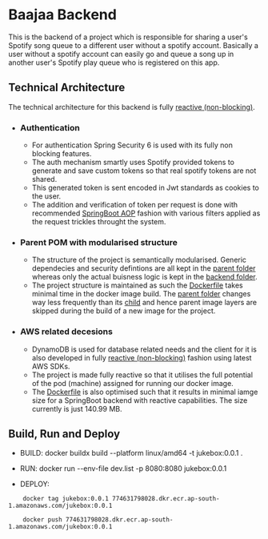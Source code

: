 
# Baajaa Backend

This is the backend of a project which is responsible for sharing a user's Spotify song queue to a different user without a spotify account. Basically a user without a spotify account can easily go and queue a song up in another user's Spotify play queue who is registered on this app.




## Technical Architecture

The technical architecture for this backend is fully [reactive (non-blocking)](https://spring.io/reactive).

- ### Authentication

    - For authentication Spring Security 6 is used with its fully non blocking features.
    - The auth mechanism smartly uses Spotify provided tokens to generate and save custom tokens so that real spotify tokens are not shared. 
    - This generated token is sent encoded in Jwt standards as cookies to the user.
    - The addition and verification of token per request is done with recommended [SpringBoot AOP](https://docs.spring.io/spring-framework/reference/core/aop.html) fashion with various filters applied as the request trickles throught the system.

- ### Parent POM with modularised structure

    - The structure of the project is semantically modularised. Generic dependecies and security defintions are all kept in the [parent folder](https://github.com/cannizarro/jukebox-backend/tree/main/parent) whereas only the actual buisness logic is kept in the [backend folder](https://github.com/cannizarro/jukebox-backend/tree/main/backend).
    - The project structure is maintained as such the [Dockerfile](https://github.com/cannizarro/jukebox-backend/blob/main/Dockerfile) takes minimal time in the docker image build. The [parent folder](https://github.com/cannizarro/jukebox-backend/tree/main/parent) changes way less frequently than its [child](https://github.com/cannizarro/jukebox-backend/tree/main/backend) and hence parent image layers are skipped during the build of a new image for the project.

- ### AWS related decesions
    - DynamoDB is used for database related needs and the client for it is also developed in fully [reactive (non-blocking)](https://spring.io/reactive) fashion using latest AWS SDKs.
    - The project is made fully reactive so that it utilises the full potential of the pod (machine) assigned for running our docker image.
    - The [Dockerfile](https://github.com/cannizarro/jukebox-backend/blob/main/Dockerfile) is also optimised such that it results in minimal iamge size for a SpringBoot backend with reactive capabilities. The size currently is just 140.99 MB.
## Build, Run and Deploy

- BUILD: docker buildx build --platform linux/amd64 -t jukebox:0.0.1 .

- RUN: docker run --env-file dev.list -p 8080:8080 jukebox:0.0.1

- DEPLOY:
```
    docker tag jukebox:0.0.1 774631798028.dkr.ecr.ap-south-1.amazonaws.com/jukebox:0.0.1

    docker push 774631798028.dkr.ecr.ap-south-1.amazonaws.com/jukebox:0.0.1

```
